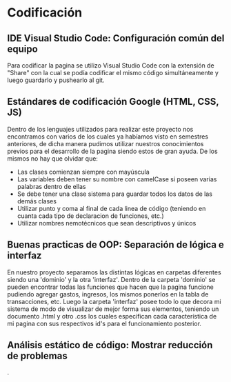 # Codificación

## IDE Visual Studio Code: Configuración común del equipo

Para codificar la pagina se utilizo Visual Studio Code con la extensión de "Share" con la cual se podía codificar el mismo código simultáneamente y luego guardarlo y pushearlo al git.

## Estándares de codificación Google (HTML, CSS, JS)

Dentro de los lenguajes utilizados para realizar este proyecto nos encontramos con varios de los cuales ya habíamos visto en semestres anteriores, de dicha manera pudimos utilizar nuestros conocimientos previos para el desarrollo de la pagina siendo estos de gran ayuda. De los mismos no hay que olvidar que:

* Las clases comienzan siempre con mayúscula
* Las variables deben tener su nombre con camelCase si poseen varias palabras dentro de ellas
* Se debe tener una clase sistema para guardar todos los datos de las demás clases
* Utilizar punto y coma al final de cada linea de código (teniendo en cuanta cada tipo de declaracion de funciones, etc.)
* Utilizar nombres nemotécnicos que sean descriptivos y únicos

## Buenas practicas de OOP: Separación de lógica e interfaz

En nuestro proyecto separamos las distintas lógicas en carpetas diferentes siendo una 'dominio' y la otra 'interfaz'. Dentro de la carpeta 'dominio' se pueden encontrar todas las funciones que hacen que la pagina funcione pudiendo agregar gastos, ingresos, los mismos ponerlos en la tabla de transacciones, etc. Luego la carpeta 'interfaz' posee todo lo que decora mi sistema de modo de visualizar de mejor forma sus elementos, teniendo un documento .html y otro .css los cuales especifican cada característica de mi pagina con sus respectivos id's para el funcionamiento posterior.

## Análisis estático de código: Mostrar reducción de problemas

.

###
